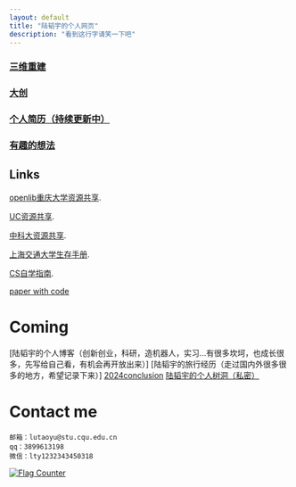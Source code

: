 ```yaml
---
layout: default
title: "陆韬宇的个人网页"
description: "看到这行字请笑一下吧"
---
```



### [三维重建](./gaussian.html)
### [大创](./timellm.html)
### [个人简历（持续更新中）](./lutaoyuCV.html)
### [有趣的想法](./think.html)
 
## Links<br>

[openlib重庆大学资源共享](https://cqu-openlib.cn/).<br>

[UC资源共享](https://github.com/horaceyi/CQU-UC-JCI).<br>

[中科大资源共享](https://ustc-resource.github.io/USTC-Course).<br>

[上海交通大学生存手册](https://survivesjtu.gitbook.io/survivesjtumanual).<br>

[CS自学指南](https://csdiy.wiki/).<br>

[paper with code](https://paperswithcode.com/)<br>

# Coming

[陆韬宇的个人博客（创新创业，科研，造机器人，实习...有很多坎坷，也成长很多，先写给自己看，有机会再开放出来）]
[陆韬宇的旅行经历（走过国内外很多很多的地方，希望记录下来）]
[2024conclusion](./2024conclusion.pdf)
[陆韬宇的个人树洞（私密）](./log.html)

# Contact me
```
邮箱：lutaoyu@stu.cqu.edu.cn 
qq：3899613198
微信：lty1232343450318
```

<a href="http://s05.flagcounter.com/more/ep"><img src="https://s05.flagcounter.com/count/ep/bg_FFFFFF/txt_000000/border_FF0000/columns_2/maxflags_6/viewers_0/labels_0/pageviews_1/flags_0/percent_0/" alt="Flag Counter" border="0"></a>






